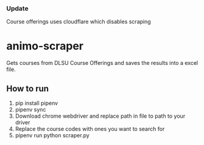 ### Update 
Course offerings uses cloudflare which disables scraping

# animo-scraper
Gets courses from DLSU Course Offerings and saves the results into a excel file. 

## How to run 
1. pip install pipenv
2. pipenv sync 
3. Download chrome webdriver and replace path in file to path to your driver 
4. Replace the course codes with ones you want to search for 
5. pipenv run python scraper.py 
